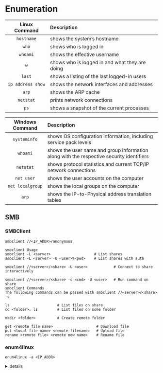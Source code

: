 # Enumeration

|Linux Command|Description|
|:----:|:----|
|`hostname`|shows the system’s hostname|
|`who`|shows who is logged in|
|`whoami`|shows the effective username|
|`w`|shows who is logged in and what they are doing|
|`last`|shows a listing of the last logged-in users|
|`ip address show`|shows the network interfaces and addresses|
|`arp`|shows the ARP cache|
|`netstat`|prints network connections|
|`ps`|shows a snapshot of the current processes|


|Windows Command|Description|
|:----:|:----|
|`systeminfo`|shows OS configuration information, including service pack levels|
|`whoami`|shows the user name and group information along with the respective security identifiers|
|`netstat`|shows protocol statistics and current TCP/IP network connections|
|`net user`|shows the user accounts on the computer|
|`net localgroup`|shows the local groups on the computer|
|`arp`|shows the IP-to-Physical address translation tables|

## SMB
### SMBClient
`smbclient //<IP_ADDR>/anonymous`  
```
smbclient Usage
smbclient -L <server>                    # List shares
smbclient -L <server> -U <user>%<pwd>    # List shares with auth

smbclient //<server>/<share> -U <user>            # Connect to share interactively

smbclient //<server>/<share> -c <cmd> -U <user>   # Run command on share
smbclient Commands
The following commands can be passed with smbclient //<server>/<share> -c

ls                      # List files on share
cd <folder>; ls         # List files on some folder

mkdir <folder>          # Create remote folder

get <remote file name>                    # Download file
put <local file name> <remote filename>   # Upload file
rename <remote file> <remote new name>    # Rename file
```
### enum4linux
```
enum4linux -a <IP_ADDR>
```  
<details>
<summary>details</summary>
```
 enum4linux 10.10.215.115
Starting enum4linux v0.9.1 ( http://labs.portcullis.co.uk/application/enum4linux/ ) on Wed Jul 26 11:22:29 2023

 =========================================( Target Information )=========================================

Target ........... 10.10.215.115
RID Range ........ 500-550,1000-1050
Username ......... ''
Password ......... ''
Known Usernames .. administrator, guest, krbtgt, domain admins, root, bin, none

~ ~ ~ ~ ~ ~ ~ ~
~ ~ ~ ~ ~ ~ ~ ~

==================( Users on 10.10.215.115 via RID cycling (RIDS: 500-550,1000-1050) )==================


[I] Found new SID: 
S-1-22-1

[I] Found new SID: 
S-1-5-32

[I] Found new SID: 
S-1-5-32

[I] Found new SID: 
S-1-5-32

[I] Found new SID: 
S-1-5-32

[+] Enumerating users using SID S-1-5-21-2853212168-2008227510-3551253869 and logon username '', password ''

S-1-5-21-2853212168-2008227510-3551253869-501 BASIC2\nobody (Local User)
S-1-5-21-2853212168-2008227510-3551253869-513 BASIC2\None (Domain Group)

[+] Enumerating users using SID S-1-22-1 and logon username '', password ''

S-1-22-1-1000 Unix User\kay (Local User)
S-1-22-1-1001 Unix User\jan (Local User)

[+] Enumerating users using SID S-1-5-32 and logon username '', password ''

S-1-5-32-544 BUILTIN\Administrators (Local Group)
S-1-5-32-545 BUILTIN\Users (Local Group)
S-1-5-32-546 BUILTIN\Guests (Local Group)
S-1-5-32-547 BUILTIN\Power Users (Local Group)
S-1-5-32-548 BUILTIN\Account Operators (Local Group)
S-1-5-32-549 BUILTIN\Server Operators (Local Group)
S-1-5-32-550 BUILTIN\Print Operators (Local Group)
```
